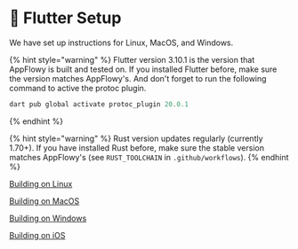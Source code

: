 # 🌳 Flutter Setup

We have set up instructions for Linux, MacOS, and Windows.

{% hint style="warning" %}
Flutter version 3.10.1 is the version that AppFlowy is built and tested on. If you installed Flutter before, make sure the version matches AppFlowy's. And don't forget to run the following command to active the protoc plugin.

```dart
dart pub global activate protoc_plugin 20.0.1
```
{% endhint %}

{% hint style="warning" %}
Rust version updates regularly (currently 1.70+). If you have installed Rust before, make sure the stable version matches AppFlowy's (see `RUST_TOOLCHAIN` in `.github/workflows`).
{% endhint %}

[Building on Linux](building-on-linux.md)

[Building on MacOS](building-on-macos.md)

[Building on Windows](building-on-windows.md)

[Building on iOS](../../../../../essential-documentation/contribute-to-appflowy/software-contributions/environment-setup/building-on-ios.md)
